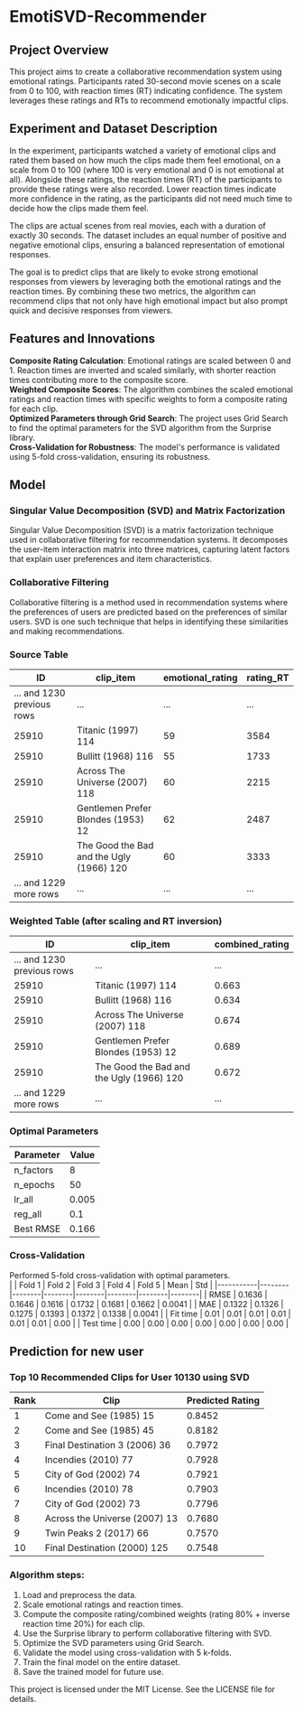 # EmotiSVD-Recommender

## Project Overview
This project aims to create a collaborative recommendation system using emotional ratings. Participants rated 30-second movie scenes on a scale from 0 to 100, with reaction times (RT) indicating confidence. The system leverages these ratings and RTs to recommend emotionally impactful clips.

## Experiment and Dataset Description
In the experiment, participants watched a variety of emotional clips and rated them based on how much the clips made them feel emotional, on a scale from 0 to 100 (where 100 is very emotional and 0 is not emotional at all). Alongside these ratings, the reaction times (RT) of the participants to provide these ratings were also recorded. Lower reaction times indicate more confidence in the rating, as the participants did not need much time to decide how the clips made them feel.   

The clips are actual scenes from real movies, each with a duration of exactly 30 seconds. The dataset includes an equal number of positive and negative emotional clips, ensuring a balanced representation of emotional responses.   

The goal is to predict clips that are likely to evoke strong emotional responses from viewers by leveraging both the emotional ratings and the reaction times. By combining these two metrics, the algorithm can recommend clips that not only have high emotional impact but also prompt quick and decisive responses from viewers.   

## Features and Innovations
**Composite Rating Calculation**: Emotional ratings are scaled between 0 and 1. Reaction times are inverted and scaled similarly, with shorter reaction times contributing more to the composite score.   
**Weighted Composite Scores**: The algorithm combines the scaled emotional ratings and reaction times with specific weights to form a composite rating for each clip.   
**Optimized Parameters through Grid Search**: The project uses Grid Search to find the optimal parameters for the SVD algorithm from the Surprise library.   
**Cross-Validation for Robustness**: The model's performance is validated using 5-fold cross-validation, ensuring its robustness.   

## Model
### Singular Value Decomposition (SVD) and Matrix Factorization    

Singular Value Decomposition (SVD) is a matrix factorization technique used in collaborative filtering for recommendation systems. It decomposes the user-item interaction matrix into three matrices, capturing latent factors that explain user preferences and item characteristics.   

### Collaborative Filtering
Collaborative filtering is a method used in recommendation systems where the preferences of users are predicted based on the preferences of similar users. SVD is one such technique that helps in identifying these similarities and making recommendations.  

### Source Table

|             ID             |                clip_item                 | emotional_rating | rating_RT |
|----------------------------|------------------------------------------|------------------|-----------|
| ... and 1230 previous rows |                   ...                    |       ...        |    ...    |
|           25910            |            Titanic (1997) 114            |        59        |   3584    |
|           25910            |            Bullitt (1968) 116            |        55        |   1733    |
|           25910            |      Across The Universe (2007) 118      |        60        |   2215    |
|           25910            |    Gentlemen Prefer Blondes (1953) 12    |        62        |   2487    |
|           25910            | The Good the Bad and the Ugly (1966) 120 |        60        |   3333    |
|   ... and 1229 more rows   |                   ...                    |       ...        |    ...    |


### Weighted Table (after scaling and RT inversion)

|             ID             |                clip_item                 | combined_rating |
|----------------------------|------------------------------------------|-----------------|
| ... and 1230 previous rows |                   ...                    |       ...       |
|           25910            |            Titanic (1997) 114            |      0.663      |
|           25910            |            Bullitt (1968) 116            |      0.634      |
|           25910            |      Across The Universe (2007) 118      |      0.674      |
|           25910            |    Gentlemen Prefer Blondes (1953) 12    |      0.689      |
|           25910            | The Good the Bad and the Ugly (1966) 120 |      0.672      |
|   ... and 1229 more rows   |                   ...                    |       ...       |


### Optimal Parameters
| Parameter | Value |
|-----------|-------|
| n_factors |   8   |
| n_epochs  |  50   |
|  lr_all   | 0.005 |
|  reg_all  |  0.1  |
| Best RMSE | 0.166 |

### Cross-Validation
Performed 5-fold cross-validation with optimal parameters.   
|           | Fold 1 | Fold 2 | Fold 3 | Fold 4 | Fold 5 |  Mean  |  Std   |
|-----------|--------|--------|--------|--------|--------|--------|--------|
| RMSE      | 0.1636 | 0.1646 | 0.1616 | 0.1732 | 0.1681 | 0.1662 | 0.0041 |
| MAE       | 0.1322 | 0.1326 | 0.1275 | 0.1393 | 0.1372 | 0.1338 | 0.0041 |
| Fit time  |  0.01  |  0.01  |  0.01  |  0.01  |  0.01  |  0.01  |  0.00  |
| Test time |  0.00  |  0.00  |  0.00  |  0.00  |  0.00  |  0.00  |  0.00  |

## Prediction for new user

### Top 10 Recommended Clips for User 10130 using SVD
| Rank |             Clip              | Predicted Rating |
|------|-------------------------------|------------------|
|  1   |    Come and See (1985) 15     |      0.8452      |
|  2   |    Come and See (1985) 45     |      0.8182      |
|  3   | Final Destination 3 (2006) 36 |      0.7972      |
|  4   |      Incendies (2010) 77      |      0.7928      |
|  5   |     City of God (2002) 74     |      0.7921      |
|  6   |      Incendies (2010) 78      |      0.7903      |
|  7   |     City of God (2002) 73     |      0.7796      |
|  8   | Across the Universe (2007) 13 |      0.7680      |
|  9   |    Twin Peaks 2 (2017) 66     |      0.7570      |
|  10  | Final Destination (2000) 125  |      0.7548      |


### Algorithm steps:
1. Load and preprocess the data.
2. Scale emotional ratings and reaction times.
3. Compute the composite rating/combined weights (rating 80% + inverse reaction time 20%) for each clip.
4. Use the Surprise library to perform collaborative filtering with SVD.
5. Optimize the SVD parameters using Grid Search.
6. Validate the model using cross-validation with 5 k-folds.
7. Train the final model on the entire dataset.
8. Save the trained model for future use.

This project is licensed under the MIT License. See the LICENSE file for details.
